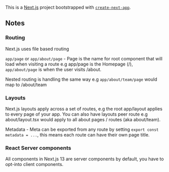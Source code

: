 This is a [Next.js](https://nextjs.org/) project bootstrapped with [`create-next-app`](https://github.com/vercel/next.js/tree/canary/packages/create-next-app).

## Notes

### Routing

Next.js uses file based routing

`app/page` or `app/about/page` - Page is the name for root component that will load when visiting a route e.g app/page is the Homepage (/), `app/about/page` is when the user visits /about.

Nested routing is handling the same way e.g `app/about/team/page` would map to /about/team

### Layouts

Next.js layouts apply across a set of routes, e.g the root app/layout applies to every page of your app. You can also have layouts peer route e.g about/layout.tsx would apply to all about pages / routes (aka about/team).

Metadata - Meta can be exported from any route by setting `export const metadata = ...`, this means each route can have their own page title.

### React Server components

All components in Next.js 13 are server components by default, you have to opt-into client components.
